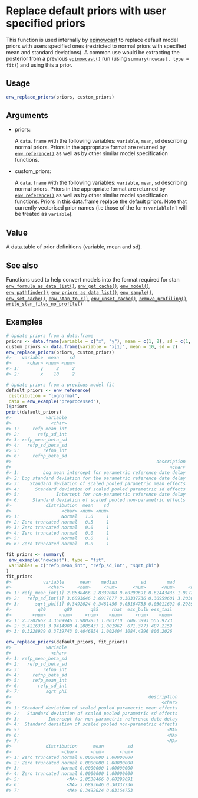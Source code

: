 # Replace default priors with user specified priors

This function is used internally by
[epinowcast](https://package.epinowcast.org/dev/reference/epinowcast) to
replace default model priors with users specified ones (restricted to
normal priors with specified mean and standard deviations). A common use
would be extracting the posterior from a previous
[`epinowcast()`](https://package.epinowcast.org/dev/reference/epinowcast.md)
run (using `summary(nowcast, type = fit)`) and using this a prior.

## Usage

``` r
enw_replace_priors(priors, custom_priors)
```

## Arguments

- priors:

  A `data.frame` with the following variables: `variable`, `mean`, `sd`
  describing normal priors. Priors in the appropriate format are
  returned by
  [`enw_reference()`](https://package.epinowcast.org/dev/reference/enw_reference.md)
  as well as by other similar model specification functions.

- custom_priors:

  A `data.frame` with the following variables: `variable`, `mean`, `sd`
  describing normal priors. Priors in the appropriate format are
  returned by
  [`enw_reference()`](https://package.epinowcast.org/dev/reference/enw_reference.md)
  as well as by other similar model specification functions. Priors in
  this data.frame replace the default priors. Note that currently
  vectorised prior names (i.e those of the form `variable[n]` will be
  treated as `variable`).

## Value

A data.table of prior definitions (variable, mean and sd).

## See also

Functions used to help convert models into the format required for stan
[`enw_formula_as_data_list()`](https://package.epinowcast.org/dev/reference/enw_formula_as_data_list.md),
[`enw_get_cache()`](https://package.epinowcast.org/dev/reference/enw_get_cache.md),
[`enw_model()`](https://package.epinowcast.org/dev/reference/enw_model.md),
[`enw_pathfinder()`](https://package.epinowcast.org/dev/reference/enw_pathfinder.md),
[`enw_priors_as_data_list()`](https://package.epinowcast.org/dev/reference/enw_priors_as_data_list.md),
[`enw_sample()`](https://package.epinowcast.org/dev/reference/enw_sample.md),
[`enw_set_cache()`](https://package.epinowcast.org/dev/reference/enw_set_cache.md),
[`enw_stan_to_r()`](https://package.epinowcast.org/dev/reference/enw_stan_to_r.md),
[`enw_unset_cache()`](https://package.epinowcast.org/dev/reference/enw_unset_cache.md),
[`remove_profiling()`](https://package.epinowcast.org/dev/reference/remove_profiling.md),
[`write_stan_files_no_profile()`](https://package.epinowcast.org/dev/reference/write_stan_files_no_profile.md)

## Examples

``` r
# Update priors from a data.frame
priors <- data.frame(variable = c("x", "y"), mean = c(1, 2), sd = c(1, 2))
custom_priors <- data.frame(variable = "x[1]", mean = 10, sd = 2)
enw_replace_priors(priors, custom_priors)
#>    variable  mean    sd
#>      <char> <num> <num>
#> 1:        y     2     2
#> 2:        x    10     2

# Update priors from a previous model fit
default_priors <- enw_reference(
 distribution = "lognormal",
 data = enw_example("preprocessed"),
)$priors
print(default_priors)
#>             variable
#>               <char>
#> 1:     refp_mean_int
#> 2:       refp_sd_int
#> 3: refp_mean_beta_sd
#> 4:   refp_sd_beta_sd
#> 5:         refnp_int
#> 6:     refnp_beta_sd
#>                                                       description
#>                                                            <char>
#> 1:         Log mean intercept for parametric reference date delay
#> 2: Log standard deviation for the parametric reference date delay
#> 3:    Standard deviation of scaled pooled parametric mean effects
#> 4:      Standard deviation of scaled pooled parametric sd effects
#> 5:              Intercept for non-parametric reference date delay
#> 6:     Standard deviation of scaled pooled non-parametric effects
#>             distribution  mean    sd
#>                   <char> <num> <num>
#> 1:                Normal   1.0     1
#> 2: Zero truncated normal   0.5     1
#> 3: Zero truncated normal   0.0     1
#> 4: Zero truncated normal   0.0     1
#> 5:                Normal   0.0     1
#> 6: Zero truncated normal   0.0     1

fit_priors <- summary(
 enw_example("nowcast"), type = "fit",
 variables = c("refp_mean_int", "refp_sd_int", "sqrt_phi")
)
fit_priors
#>            variable      mean    median         sd        mad        q5
#>              <char>     <num>     <num>      <num>      <num>     <num>
#> 1: refp_mean_int[1] 2.8538466 2.8339088 0.60299691 0.62443435 1.9172352
#> 2:   refp_sd_int[1] 3.6893646 3.6917677 0.30337736 0.30959601 3.2030695
#> 3:      sqrt_phi[1] 0.3492024 0.3481456 0.03164753 0.03011692 0.2989725
#>          q20       q80       q95     rhat  ess_bulk ess_tail
#>        <num>     <num>     <num>    <num>     <num>    <num>
#> 1: 2.3202662 3.3509946 3.9807851 1.003710  606.3893 555.9773
#> 2: 3.4216331 3.9414908 4.2085437 1.001962  671.3773 487.2159
#> 3: 0.3228929 0.3739743 0.4046854 1.002404 1084.4296 806.2026

enw_replace_priors(default_priors, fit_priors)
#>             variable
#>               <char>
#> 1: refp_mean_beta_sd
#> 2:   refp_sd_beta_sd
#> 3:         refnp_int
#> 4:     refnp_beta_sd
#> 5:     refp_mean_int
#> 6:       refp_sd_int
#> 7:          sqrt_phi
#>                                                    description
#>                                                         <char>
#> 1: Standard deviation of scaled pooled parametric mean effects
#> 2:   Standard deviation of scaled pooled parametric sd effects
#> 3:           Intercept for non-parametric reference date delay
#> 4:  Standard deviation of scaled pooled non-parametric effects
#> 5:                                                        <NA>
#> 6:                                                        <NA>
#> 7:                                                        <NA>
#>             distribution      mean         sd
#>                   <char>     <num>      <num>
#> 1: Zero truncated normal 0.0000000 1.00000000
#> 2: Zero truncated normal 0.0000000 1.00000000
#> 3:                Normal 0.0000000 1.00000000
#> 4: Zero truncated normal 0.0000000 1.00000000
#> 5:                  <NA> 2.8538466 0.60299691
#> 6:                  <NA> 3.6893646 0.30337736
#> 7:                  <NA> 0.3492024 0.03164753
```
